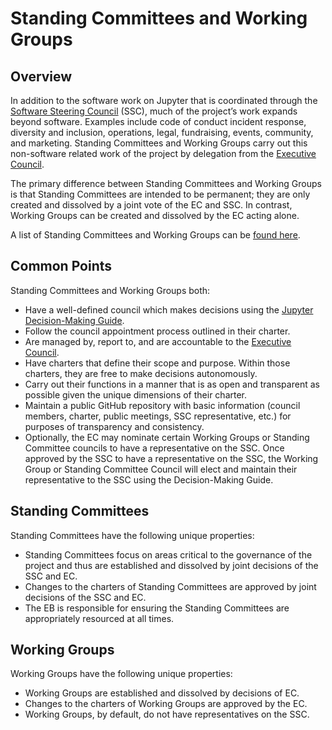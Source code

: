 # Standing Committees and Working Groups

## Overview

In addition to the software work on Jupyter that is coordinated through the [Software Steering Council](software_steering_council.md) (SSC), much of the project’s work expands beyond software. Examples include code of conduct incident response, diversity and inclusion, operations, legal, fundraising, events, community, and marketing. Standing Committees and Working Groups carry out this non-software related work of the project by delegation from the [Executive Council](executive_council).

The primary difference between Standing Committees and Working Groups is that Standing Committees are intended to be permanent; they are only created and dissolved by a joint vote of the EC and SSC. In contrast, Working Groups can be created and dissolved by the EC acting alone.

A list of Standing Committees and Working Groups can be [found here](list_of_standing_committees_and_working_groups.md).

## Common Points

Standing Committees and Working Groups both:

- Have a well-defined council which makes decisions using the [Jupyter Decision-Making Guide](decision_making.md).
- Follow the council appointment process outlined in their charter.
- Are managed by, report to, and are accountable to the [Executive Council](executive_council).
- Have charters that define their scope and purpose. Within those charters, they are free to make decisions autonomously.
- Carry out their functions in a manner that is as open and transparent as possible given the unique dimensions of their charter.
- Maintain a public GitHub repository with basic information (council members, charter, public meetings, SSC representative, etc.) for purposes of transparency and consistency.
- Optionally, the EC may nominate certain Working Groups or Standing Committee councils to have a representative on the SSC. Once approved by the SSC to have a representative on the SSC, the Working Group or Standing Committee Council will elect and maintain their representative to the SSC using the Decision-Making Guide.

## Standing Committees

Standing Committees have the following unique properties:

- Standing Committees focus on areas critical to the governance of the project and thus are established and dissolved by joint decisions of the SSC and EC.
- Changes to the charters of Standing Committees are approved by joint decisions of the SSC and EC.
- The EB is responsible for ensuring the Standing Committees are appropriately resourced at all times.

## Working Groups

Working Groups have the following unique properties:

- Working Groups are established and dissolved by decisions of EC.
- Changes to the charters of Working Groups are approved by the EC.
- Working Groups, by default, do not have representatives on the SSC.
